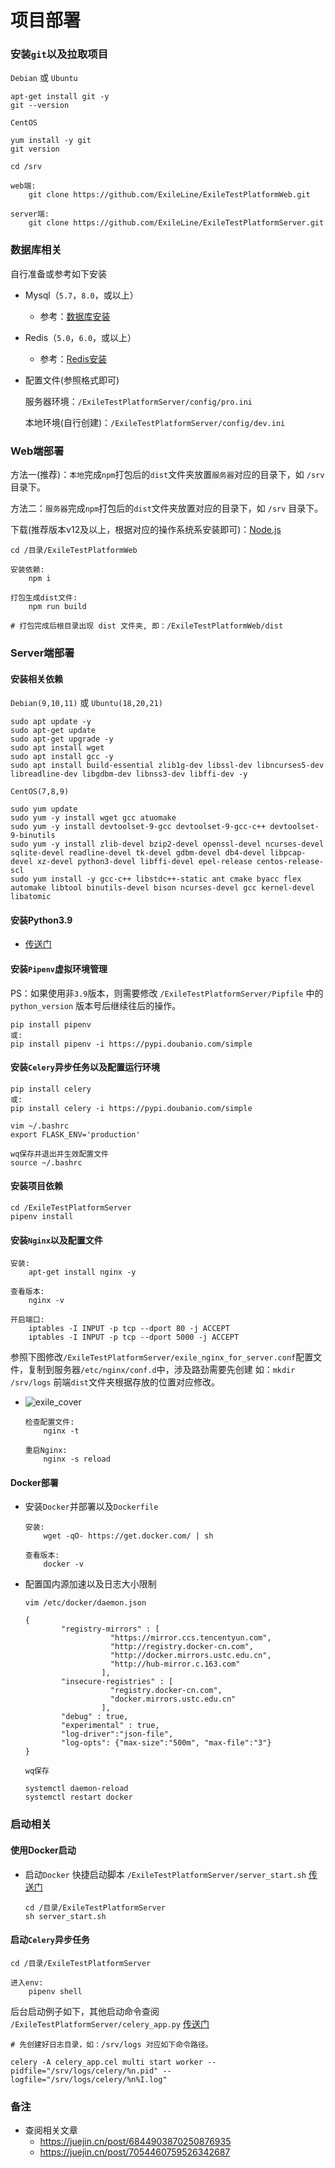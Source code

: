 # 项目部署

### 安装`git`以及拉取项目

`Debian` 或 `Ubuntu`

```shell
apt-get install git -y
git --version
```

`CentOS`

```shell
yum install -y git
git version
```

```shell
cd /srv

web端:
    git clone https://github.com/ExileLine/ExileTestPlatformWeb.git
    
server端:
    git clone https://github.com/ExileLine/ExileTestPlatformServer.git
```

### 数据库相关

自行准备或参考如下安装

- Mysql（`5.7`，`8.0`，或以上）

    - 参考：[数据库安装](./install_mysql_or_mariadb.md)


- Redis（`5.0`，`6.0`，或以上）

    - 参考：[Redis安装](./install_redis.md)


- 配置文件(参照格式即可)

  服务器环境：`/ExileTestPlatformServer/config/pro.ini`

  本地环境(自行创建)：`/ExileTestPlatformServer/config/dev.ini`

### Web端部署

方法一(推荐)：`本地`完成`npm`打包后的`dist`文件夹放置`服务器`对应的目录下，如 `/srv` 目录下。

方法二：`服务器`完成`npm`打包后的`dist`文件夹放置对应的目录下，如 `/srv` 目录下。

下载(推荐版本v12及以上，根据对应的操作系统系安装即可)：[Node.js](https://nodejs.org/en/download)

  ```shell
  cd /目录/ExileTestPlatformWeb
  
  安装依赖:
      npm i
  
  打包生成dist文件:
      npm run build
     
  # 打包完成后根目录出现 dist 文件夹, 即：/ExileTestPlatformWeb/dist
  ```  

### Server端部署

#### 安装相关依赖

`Debian(9,10,11)` 或 `Ubuntu(18,20,21)`

```shell
sudo apt update -y
sudo apt-get update
sudo apt-get upgrade -y
sudo apt install wget
sudo apt install gcc -y
sudo apt install build-essential zlib1g-dev libssl-dev libncurses5-dev libreadline-dev libgdbm-dev libnss3-dev libffi-dev -y
```

`CentOS(7,8,9)`

```shell
sudo yum update
sudo yum -y install wget gcc atuomake
sudo yum -y install devtoolset-9-gcc devtoolset-9-gcc-c++ devtoolset-9-binutils
sudo yum -y install zlib-devel bzip2-devel openssl-devel ncurses-devel sqlite-devel readline-devel tk-devel gdbm-devel db4-devel libpcap-devel xz-devel python3-devel libffi-devel epel-release centos-release-scl
sudo yum install -y gcc-c++ libstdc++-static ant cmake byacc flex automake libtool binutils-devel bison ncurses-devel gcc kernel-devel libatomic
```

#### 安装Python3.9

- [传送门](./install_python.md)

#### 安装`Pipenv`虚拟环境管理

PS：如果使用非`3.9`版本，则需要修改 `/ExileTestPlatformServer/Pipfile` 中的 `python_version` 版本号后继续往后的操作。

```shell
pip install pipenv
或:
pip install pipenv -i https://pypi.doubanio.com/simple
```

#### 安装`Celery`异步任务以及配置运行环境

```shell
pip install celery
或:
pip install celery -i https://pypi.doubanio.com/simple
```

```shell
vim ~/.bashrc
export FLASK_ENV='production'

wq保存并退出并生效配置文件
source ~/.bashrc
```

#### 安装项目依赖

```shell
cd /ExileTestPlatformServer
pipenv install
```

#### 安装`Nginx`以及配置文件

```shell
安装:
    apt-get install nginx -y

查看版本:
    nginx -v
```

```shell
开启端口:
    iptables -I INPUT -p tcp --dport 80 -j ACCEPT
    iptables -I INPUT -p tcp --dport 5000 -j ACCEPT
```

参照下图修改`/ExileTestPlatformServer/exile_nginx_for_server.conf`配置文件，复制到服务器`/etc/nginx/conf.d`中，涉及路劲需要先创建
如：`mkdir /srv/logs` 前端`dist`文件夹根据存放的位置对应修改。

- ![exile_cover](imgs/nginx_docs.png)

    ```shell
    检查配置文件:
        nginx -t
  
    重启Nginx:
        nginx -s reload
    ```

#### Docker部署

- 安装`Docker`并部署以及`Dockerfile`
  ```shell
  安装:
      wget -qO- https://get.docker.com/ | sh
  
  查看版本:
      docker -v
  ```
- 配置国内源加速以及日志大小限制

  ```shell
  vim /etc/docker/daemon.json
  
  {
          "registry-mirrors" : [
                     "https://mirror.ccs.tencentyun.com",
                     "http://registry.docker-cn.com",
                     "http://docker.mirrors.ustc.edu.cn",
                     "http://hub-mirror.c.163.com"
                   ],
          "insecure-registries" : [
                     "registry.docker-cn.com",
                     "docker.mirrors.ustc.edu.cn"
                   ],
          "debug" : true,
          "experimental" : true,
          "log-driver":"json-file",
          "log-opts": {"max-size":"500m", "max-file":"3"}
  }
  
  wq保存
  
  systemctl daemon-reload
  systemctl restart docker
  ```

### 启动相关

#### 使用Docker启动

- 启动`Docker`
  快捷启动脚本 `/ExileTestPlatformServer/server_start.sh` [传送门](https://github.com/ExileLine/ExileTestPlatformServer/blob/main/server_start.sh)

  ```shell
  cd /目录/ExileTestPlatformServer
  sh server_start.sh
  ```

#### 启动`Celery`异步任务

```shell
cd /目录/ExileTestPlatformServer

进入env:
    pipenv shell
```

后台启动例子如下，其他启动命令查阅 `/ExileTestPlatformServer/celery_app.py` [传送门](https://github.com/ExileLine/ExileTestPlatformServer/blob/main/celery_app.py)

```shell
# 先创建好日志目录，如：/srv/logs 对应如下命令路径。

celery -A celery_app.cel multi start worker --pidfile="/srv/logs/celery/%n.pid" --logfile="/srv/logs/celery/%n%I.log"
```

### 备注

- 查阅相关文章
    - https://juejin.cn/post/6844903870250876935
    - https://juejin.cn/post/7054460759526342687
  
